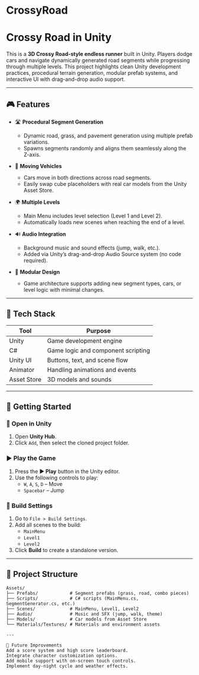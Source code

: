 # CrossyRoad

# Crossy Road in Unity

This is a **3D Crossy Road-style endless runner** built in Unity. Players dodge cars and navigate dynamically generated road segments while progressing through multiple levels. This project highlights clean Unity development practices, procedural terrain generation, modular prefab systems, and interactive UI with drag-and-drop audio support.

---

## 🎮 Features

- 🛣️ **Procedural Segment Generation**
  - Dynamic road, grass, and pavement generation using multiple prefab variations.
  - Spawns segments randomly and aligns them seamlessly along the Z-axis.

- 🚗 **Moving Vehicles**
  - Cars move in both directions across road segments.
  - Easily swap cube placeholders with real car models from the Unity Asset Store.

- 🌍 **Multiple Levels**
  - Main Menu includes level selection (Level 1 and Level 2).
  - Automatically loads new scenes when reaching the end of a level.

- 🔊 **Audio Integration**
  - Background music and sound effects (jump, walk, etc.).
  - Added via Unity’s drag-and-drop Audio Source system (no code required).

- 🧩 **Modular Design**
  - Game architecture supports adding new segment types, cars, or level logic with minimal changes.

---

## 🧰 Tech Stack

| Tool        | Purpose                            |
|-------------|------------------------------------|
| Unity       | Game development engine            |
| C#          | Game logic and component scripting |
| Unity UI    | Buttons, text, and scene flow      |
| Animator    | Handling animations and events     |
| Asset Store | 3D models and sounds               |

---

## 🚀 Getting Started

### 🧩 Open in Unity

1. Open **Unity Hub**.
2. Click `Add`, then select the cloned project folder.

### ▶️ Play the Game

1. Press the **▶️ Play** button in the Unity editor.
2. Use the following controls to play:
   - `W`, `A`, `S`, `D` – Move
   - `Spacebar` – Jump

### 🔧 Build Settings

1. Go to `File > Build Settings`.
2. Add all scenes to the build:
   - `MainMenu`
   - `Level1`
   - `Level2`
3. Click **Build** to create a standalone version.

---

## 📁 Project Structure

```plaintext
Assets/
├── Prefabs/            # Segment prefabs (grass, road, combo pieces)
├── Scripts/            # C# scripts (MainMenu.cs, SegmentGenerator.cs, etc.)
├── Scenes/             # MainMenu, Level1, Level2
├── Audio/              # Music and SFX (jump, walk, theme)
├── Models/             # Car models from Asset Store
└── Materials/Textures/ # Materials and environment assets

---

🔮 Future Improvements
Add a score system and high score leaderboard.
Integrate character customization options.
Add mobile support with on-screen touch controls.
Implement day-night cycle and weather effects.